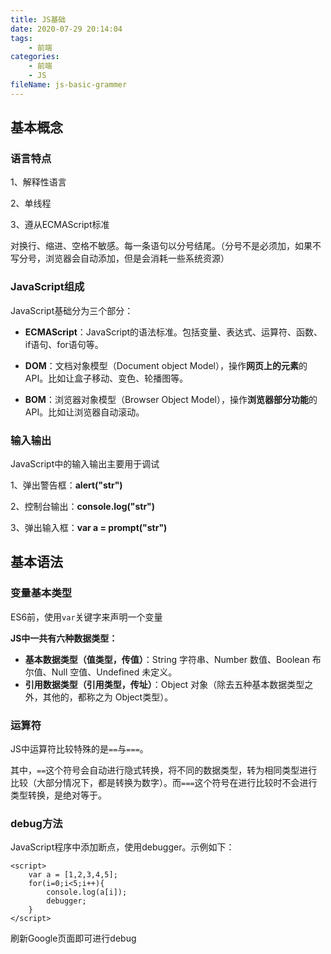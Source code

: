 ```yaml
---
title: JS基础
date: 2020-07-29 20:14:04
tags:
	- 前端
categories:
	- 前端
	- JS
fileName: js-basic-grammer
---
```


## 基本概念

### 语言特点

1、解释性语言

2、单线程

3、遵从ECMAScript标准

对换行、缩进、空格不敏感。每一条语句以分号结尾。（分号不是必须加，如果不写分号，浏览器会自动添加，但是会消耗一些系统资源）



### JavaScript组成

JavaScript基础分为三个部分：

- **ECMAScript**：JavaScript的语法标准。包括变量、表达式、运算符、函数、if语句、for语句等。

- **DOM**：文档对象模型（Document object Model），操作**网页上的元素**的API。比如让盒子移动、变色、轮播图等。

- **BOM**：浏览器对象模型（Browser Object Model），操作**浏览器部分功能**的API。比如让浏览器自动滚动。



### 输入输出

JavaScript中的输入输出主要用于调试

1、弹出警告框：**alert("str")**

2、控制台输出：**console.log("str")**

3、弹出输入框：**var a = prompt("str")**



## 基本语法

### 变量基本类型

ES6前，使用`var`关键字来声明一个变量

**JS中一共有六种数据类型：**

- **基本数据类型（值类型，传值）**：String 字符串、Number 数值、Boolean 布尔值、Null 空值、Undefined 未定义。
- **引用数据类型（引用类型，传址）**：Object 对象（除去五种基本数据类型之外，其他的，都称之为 Object类型）。

### 运算符

JS中运算符比较特殊的是`==`与`===`。

其中，`==`这个符号会自动进行隐式转换，将不同的数据类型，转为相同类型进行比较（大部分情况下，都是转换为数字）。而`===`这个符号在进行比较时不会进行类型转换，是绝对等于。





### debug方法

JavaScript程序中添加断点，使用debugger。示例如下：

```
<script>
    var a = [1,2,3,4,5];
    for(i=0;i<5;i++){
        console.log(a[i]);
        debugger;
    }
</script>
```

刷新Google页面即可进行debug